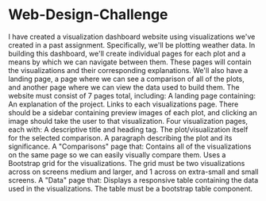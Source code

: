 # Web-Design-Challenge
I have created a visualization dashboard website using visualizations we've created in a past assignment. Specifically, we'll be plotting weather data. In building this dashboard, we'll create individual pages for each plot and a means by which we can navigate between them. These pages will contain the visualizations and their corresponding explanations. We'll also have a landing page, a page where we can see a comparison of all of the plots, and another page where we can view the data used to build them. The website must consist of 7 pages total, including:  A landing page containing:  An explanation of the project. Links to each visualizations page. There should be a sidebar containing preview images of each plot, and clicking an image should take the user to that visualization.   Four visualization pages, each with:  A descriptive title and heading tag. The plot/visualization itself for the selected comparison. A paragraph describing the plot and its significance.   A "Comparisons" page that:  Contains all of the visualizations on the same page so we can easily visually compare them. Uses a Bootstrap grid for the visualizations.  The grid must be two visualizations across on screens medium and larger, and 1 across on extra-small and small screens.     A "Data" page that:  Displays a responsive table containing the data used in the visualizations.  The table must be a bootstrap table component. 
